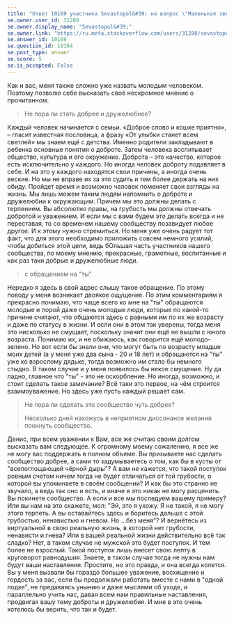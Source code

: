 ```yaml
---
title: "Ответ 10169 участника Sevastopol&#39; на вопрос \"Маленькая звёздочка доброты...\""
se.owner.user_id: 31280
se.owner.display_name: "Sevastopol&#39;"
se.owner.link: "https://ru.meta.stackoverflow.com/users/31280/sevastopol"
se.answer_id: 10169
se.question_id: 10164
se.post_type: answer
se.score: 5
se.is_accepted: False
---
```

<p>Как и вас, меня также сложно уже назвать молодым человеком. Поэтому позволю себе высказать своё нескромное мнение о прочитанном.</p>

<blockquote>
  <p>Не пора ли стать добрее и дружелюбнее?</p>
</blockquote>

<p>Каждый человек начинается с семьи. «Доброе слово и кошке приятно», – гласит известная пословица, а фразу «От улыбки станет всем светлей» мы знаем ещё с детства. Именно родители закладывают в ребенка основные понятия о доброте. Затем человека воспитывает общество, культура и его окружение. Доброта – это качество, которое есть исключительно у каждого. Но иногда человек доброту подавляет в себе. И на это у каждого находятся свои причины, а иногда очень веские. Но мы не вправе их за это судить и тем более держать на них обиду. Пройдет время и возможно человек поменяет свои взгляды на жизнь. Мы лишь можем таким людям напомнить о доброте и дружелюбии к окружающим. Причем мы это должны делать с терпением. Вы абсолютно правы, на грубость мы должны отвечать добротой и уважением. И если мы с вами будем это делать всегда и не переставая, то со временем нашему сообществу позавидует любое другое. И к этому нужно стремиться. Но меня уже очень радует тот факт, что для этого необходимо приложить совсем немного усилий, чтобы добиться этой цели, ведь бОльшая часть участников нашего сообщества, по моему мнению, прекрасные, грамотные, воспитанные и как раз таки добрые и дружелюбные люди.</p>

<blockquote>
  <p>с обращением на "ты"</p>
</blockquote>

<p>Нередко я здесь в свой адрес слышу такое обращение. По этому поводу у меня возникает двоякое ощущение. По этим комментариям я прекрасно понимаю, что чаще всего ко мне на "ты" обращаются молодые и порой даже очень молодые люди, которые по какой-то причине считают, что общаются здесь с равными им по их же возрасту и даже по статусу в жизни. И если они в этом так уверены, тогда меня это нисколько не смущает, поскольку значит они ещё не вышли с юного возраста. Понимаю их, и не обижаюсь, как говорится ещё молодо-зелено. Но вот если бы знали они, что могут быть по возрасту младше моих детей (а у меня уже два сына - 20 и 18 лет) и обращаются на "ты" уже ко взрослому дядьке, тогда возможно им стало бы немного стыдно. В таком случае и у меня появилось бы некое смущение. Ну да ладно, главное что "ты" - это не оскорбление. Но иногда, возможно, и стоит сделать такое замечание? Всё таки это первое, на чём строится взаимоуважение. Но здесь уже пусть каждый решает сам.</p>

<blockquote>
  <p>Не пора ли сделать это сообщество чуть добрее?</p>
  
  <p>Несколько дней нахожусь в неприятном диссонансе желания покинуть
  сообщество.</p>
</blockquote>

<p>Денис, при всем уважении к Вам, все же считаю своим долгом высказать вам следующее. К огромному моему сожалению, я все же не могу вас поддержать в полном объеме. Вы призываете нас сделать сообщество добрее, а сами то задумываетесь о том, как бы в кусты от "всепоглощающей чёрной дыры"? А вам не кажется, что такой поступок ровным счетом ничем тогда не будет отличаться от той грубости, о которой вы упоминаете в своём сообщении? И как бы это странно не звучало, а ведь так оно и есть, и иначе я это никак не могу расценить. Вы покинете сообщество. А если и все мы последуем вашему примеру? Или вы нам на это скажете, мол: "Эй, это я ухожу. Я не такой, я не могу этого терпеть. А вы оставайтесь здесь и боритесь дальше с этой грубостью, ненавистью и гневом. Но ...без меня"? И вернётесь из виртуальной в свою реальную жизнь, в которой нет грубости, ненависти и гнева? Или в вашей реальной жизни действительно всё так сладко? Нет, в таком случае не мужской это будет поступок. И тем более не взрослый. Такой поступок лишь внесет свою лепту в круговорот равнодушия. Знаете, в таком случае тогда не нужны нам будут ваши наставления. Простите, но это правда, и она всегда колется. Вы у меня вызвали бы гораздо большее уважение, восхищение и гордость за вас, если бы продолжали работать вместе с нами в "одной лодке", не предаваясь унынию и даже мыслями об уходе, и параллельно учить нас, давая всем нам правильные наставления, продвигая вашу тему доброты и дружелюбия. И мне в это очень хотелось бы верить, что так и будет.</p>
